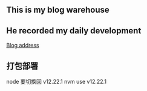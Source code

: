 ## This is my blog warehouse

## He recorded my daily development

[Blog address](http://www.kaifa.in)

## 打包部署
node 要切换回 v12.22.1
nvm use v12.22.1
